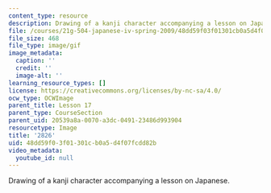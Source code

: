 ```yaml
---
content_type: resource
description: Drawing of a kanji character accompanying a lesson on Japanese.
file: /courses/21g-504-japanese-iv-spring-2009/48dd59f03f01301cb0a5d4f07fcdd82b_2826.gif
file_size: 468
file_type: image/gif
image_metadata:
  caption: ''
  credit: ''
  image-alt: ''
learning_resource_types: []
license: https://creativecommons.org/licenses/by-nc-sa/4.0/
ocw_type: OCWImage
parent_title: Lesson 17
parent_type: CourseSection
parent_uid: 20539a8a-0070-a3dc-0491-23486d993904
resourcetype: Image
title: '2826'
uid: 48dd59f0-3f01-301c-b0a5-d4f07fcdd82b
video_metadata:
  youtube_id: null
---
```

Drawing of a kanji character accompanying a lesson on Japanese.